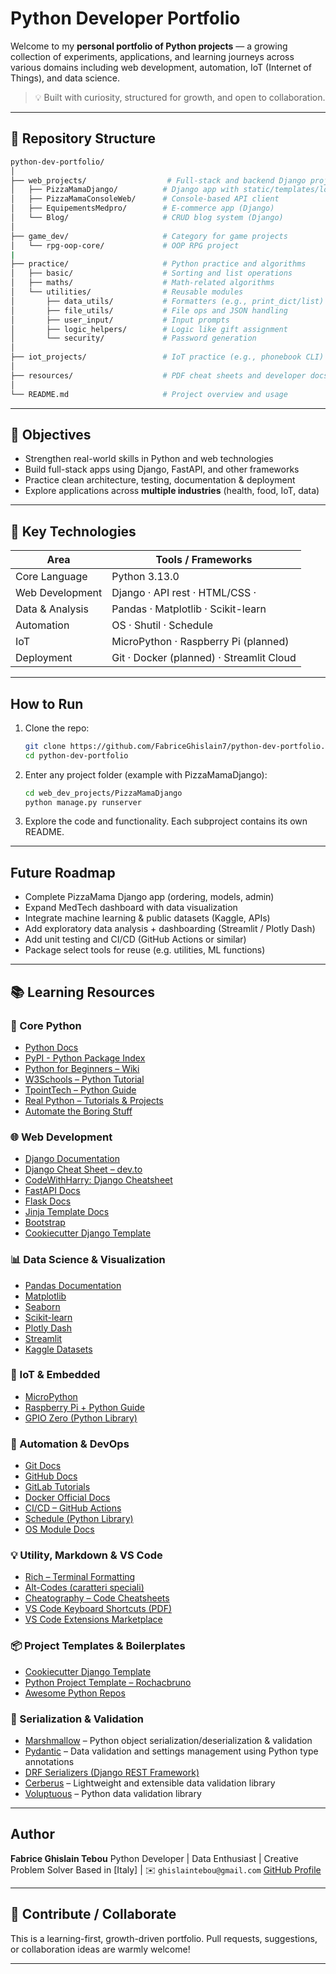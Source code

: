 # Python Developer Portfolio

Welcome to my **personal portfolio of Python projects** — a growing collection of experiments, applications, and learning journeys across various domains including web development, automation, IoT (Internet of Things), and data science.

> 💡 Built with curiosity, structured for growth, and open to collaboration.

---

## 📁 Repository Structure

```bash
python-dev-portfolio/
│
├── web_projects/                  # Full-stack and backend Django projects
│   ├── PizzaMamaDjango/          # Django app with static/templates/locales
│   ├── PizzaMamaConsoleWeb/      # Console-based API client
│   ├── EquipementsMedpro/        # E-commerce app (Django)
│   └── Blog/                     # CRUD blog system (Django)
│
├── game_dev/                     # Category for game projects
│   └── rpg-oop-core/             # OOP RPG project
|
├── practice/                     # Python practice and algorithms
│   ├── basic/                    # Sorting and list operations
│   ├── maths/                    # Math-related algorithms
│   └── utilities/                # Reusable modules
│       ├── data_utils/           # Formatters (e.g., print_dict/list)
│       ├── file_utils/           # File ops and JSON handling
│       ├── user_input/           # Input prompts
│       ├── logic_helpers/        # Logic like gift assignment
│       └── security/             # Password generation
│
├── iot_projects/                 # IoT practice (e.g., phonebook CLI)
│
├── resources/                    # PDF cheat sheets and developer docs
│
└── README.md                     # Project overview and usage

```

---

## 🎯 Objectives

- Strengthen real-world skills in Python and web technologies  
- Build full-stack apps using Django, FastAPI, and other frameworks  
- Practice clean architecture, testing, documentation & deployment  
- Explore applications across **multiple industries** (health, food, IoT, data)  

---

## 🔧 Key Technologies

| Area              | Tools / Frameworks                         |
|-------------------|--------------------------------------------|
| Core Language     | Python 3.13.0                              |
| Web Development   | Django · API rest · HTML/CSS ·             |
| Data & Analysis   | Pandas · Matplotlib · Scikit-learn         |
| Automation        | OS · Shutil · Schedule                     |
| IoT               | MicroPython · Raspberry Pi (planned)       |
| Deployment        | Git · Docker (planned) · Streamlit Cloud   |

---

##  How to Run

1. Clone the repo:
   ```bash
   git clone https://github.com/FabriceGhislain7/python-dev-portfolio.git
   cd python-dev-portfolio
   ```

2. Enter any project folder (example with PizzaMamaDjango):
   ```bash
   cd web_dev_projects/PizzaMamaDjango
   python manage.py runserver
   ```

3. Explore the code and functionality. Each subproject contains its own README.

---

## Future Roadmap

-  Complete PizzaMama Django app (ordering, models, admin)
-  Expand MedTech dashboard with data visualization
-  Integrate machine learning & public datasets (Kaggle, APIs)
-  Add exploratory data analysis + dashboarding (Streamlit / Plotly Dash)
-  Add unit testing and CI/CD (GitHub Actions or similar)
-  Package select tools for reuse (e.g. utilities, ML functions)

---

## 📚 Learning Resources

### 🐍 Core Python
- [Python Docs](https://docs.python.org/3/)
- [PyPI - Python Package Index](https://pypi.org/)
- [Python for Beginners – Wiki](https://wiki.python.org/moin/BeginnersGuide)
- [W3Schools – Python Tutorial](https://www.w3schools.com/python/default.asp)
- [TpointTech – Python Guide](https://www.tpointtech.com/python-tutorial)
- [Real Python – Tutorials & Projects](https://realpython.com/)
- [Automate the Boring Stuff](https://automatetheboringstuff.com/)

### 🌐 Web Development
- [Django Documentation](https://docs.djangoproject.com/)
- [Django Cheat Sheet – dev.to](https://dev.to/saeidjavadi/django-cheat-sheet-2o11)
- [CodeWithHarry: Django Cheatsheet](https://www.codewithharry.com/blogpost/django-cheatsheet)
- [FastAPI Docs](https://fastapi.tiangolo.com/)
- [Flask Docs](https://flask.palletsprojects.com/)
- [Jinja Template Docs](https://jinja.palletsprojects.com/en/stable/templates/)
- [Bootstrap](https://getbootstrap.com/)
- [Cookiecutter Django Template](https://github.com/cookiecutter/cookiecutter-django)

### 📊 Data Science & Visualization
- [Pandas Documentation](https://pandas.pydata.org/docs/)
- [Matplotlib](https://matplotlib.org/stable/)
- [Seaborn](https://seaborn.pydata.org/)
- [Scikit-learn](https://scikit-learn.org/)
- [Plotly Dash](https://dash.plotly.com/)
- [Streamlit](https://docs.streamlit.io/)
- [Kaggle Datasets](https://www.kaggle.com/datasets)

### 🤖 IoT & Embedded
- [MicroPython](https://micropython.org/)
- [Raspberry Pi + Python Guide](https://www.raspberrypi.com/documentation/computers/python.html)
- [GPIO Zero (Python Library)](https://gpiozero.readthedocs.io/en/stable/)

### 🔁 Automation & DevOps
- [Git Docs](https://git-scm.com/doc)
- [GitHub Docs](https://docs.github.com/)
- [GitLab Tutorials](https://docs.gitlab.com/?tab=Tutorials)
- [Docker Official Docs](https://docs.docker.com/)
- [CI/CD – GitHub Actions](https://docs.github.com/en/actions)
- [Schedule (Python Library)](https://schedule.readthedocs.io/en/stable/)
- [OS Module Docs](https://docs.python.org/3/library/os.html)

### 💡 Utility, Markdown & VS Code
- [Rich – Terminal Formatting](http://rich.readthedocs.io/en/stable/)
- [Alt-Codes (caratteri speciali)](https://www.alt-codes.net/)
- [Cheatography – Code Cheatsheets](https://cheatography.com/)
- [VS Code Keyboard Shortcuts (PDF)](https://code.visualstudio.com/shortcuts/keyboard-shortcuts-windows.pdf)
- [VS Code Extensions Marketplace](https://marketplace.visualstudio.com/VSCode)

### 📦 Project Templates & Boilerplates
- [Cookiecutter Django Template](https://github.com/cookiecutter/cookiecutter-django)
- [Python Project Template – Rochacbruno](https://github.com/rochacbruno/python-project-template)
- [Awesome Python Repos](https://github.com/vinta/awesome-python)

### 🧾 Serialization & Validation
- [Marshmallow](https://marshmallow.readthedocs.io/en/stable/) – Python object serialization/deserialization & validation
- [Pydantic](https://pydantic.dev/) – Data validation and settings management using Python type annotations
- [DRF Serializers (Django REST Framework)](https://www.django-rest-framework.org/api-guide/serializers/)
- [Cerberus](https://docs.python-cerberus.org/en/stable/) – Lightweight and extensible data validation library
- [Voluptuous](https://alecthomas.github.io/voluptuous/) – Python data validation library

---

## Author

**Fabrice Ghislain Tebou**
Python Developer | Data Enthusiast | Creative Problem Solver
Based in [Italy] | ✉️ `ghislaintebou@gmail.com`
[GitHub Profile](https://github.com/FabriceGhislain7)

---

## 🤝 Contribute / Collaborate

This is a learning-first, growth-driven portfolio.
Pull requests, suggestions, or collaboration ideas are warmly welcome!

---

